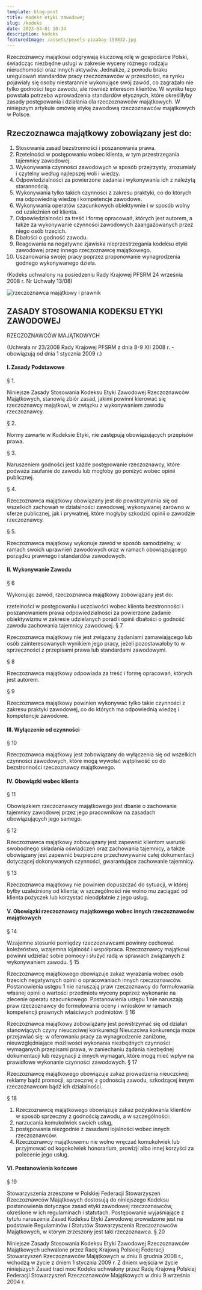 ```yaml
---
template: blog-post
title: Kodeks etyki zawodowej
slug: /kodeks
date: 2023-04-01 10:34
description: kodeks
featuredImage: /assets/pexels-pixabay-159832.jpg
---
```

Rzeczoznawcy majątkowi odgrywają kluczową rolę w gospodarce Polski, świadcząc niezbędne usługi w zakresie wyceny różnego rodzaju nieruchomości oraz innych aktywów. Jednakże, z powodu braku uregulowań standardów pracy rzeczoznawców w przeszłości, na rynku pojawiały się osoby niestarannie wykonujące swój zawód, co zagrażało nie tylko godności tego zawodu, ale również interesom klientów. W wyniku tego powstała potrzeba wprowadzenia standardów etycznych, które określiłyby zasady postępowania i działania dla rzeczoznawców majątkowych. W niniejszym artykule omówię etykę zawodową rzeczoznawców majątkowych w Polsce.

## Rzeczoznawca majątkowy zobowiązany jest do:

1. Stosowania zasad bezstronności i poszanowania prawa.
2. Rzetelności w postępowaniu wobec klienta, w tym przestrzegania tajemnicy zawodowej.
3. Wykonywania czynności zawodowych w sposób przejrzysty, zrozumiały i czytelny według najlepszej woli i wiedzy.
4. Odpowiedzialności za powierzone zadania i wykonywania ich z należytą starannością.
5. Wykonywania tylko takich czynności z zakresu praktyki, co do których ma odpowiednią wiedzę i kompetencje zawodowe.
6. Wykonywania operatów szacunkowych obiektywnie i w sposób wolny od uzależnień od klienta.
7. Odpowiedzialności za treść i formę opracowań, których jest autorem, a także za wykonywanie czynności zawodowych zaangażowanych przez niego osób trzecich.
8. Dbałości o godność zawodu.
9. Reagowania na negatywne zjawiska nieprzestrzegania kodeksu etyki zawodowej przez innego rzeczoznawcę majątkowego.
10. Uszanowania swojej pracy poprzez proponowanie wynagrodzenia godnego wykonywanego dzieła.

(Kodeks uchwalony na posiedzeniu Rady Krajowej PFSRM 24 września 2008 r. Nr Uchwały 13/08)

![rzeczoznawca majątkowy i prawnik](/assets/10d9e808-0444-45ff-bb3a-1cc0af06907c.jpg "rzeczoznawca majątkowy i prawnik")

## ZASADY STOSOWANIA KODEKSU ETYKI ZAWODOWEJ

 RZECZOZNAWCÓW MAJĄTKOWYCH

(Uchwała nr 23/2008 Rady Krajowej PFSRM z dnia 8-9  XII 2008 r.  -  obowiązują od dnia 1 stycznia 2009 r.)

#### I. Zasady Podstawowe

§ 1.

Niniejsze Zasady Stosowania Kodeksu Etyki Zawodowej Rzeczoznawców Majątkowych, stanowią zbiór zasad, jakimi powinni kierować się rzeczoznawcy majątkowi, w związku z wykonywaniem zawodu rzeczoznawcy.

§ 2.

Normy zawarte w Kodeksie Etyki, nie zastępują obowiązujących przepisów prawa.

§ 3.

Naruszeniem godności jest każde postępowanie rzeczoznawcy, które podważa zaufanie do zawodu lub mogłoby go poniżyć wobec opinii publicznej.

§ 4.

Rzeczoznawca majątkowy obowiązany jest do powstrzymania się od wszelkich zachowań w działalności zawodowej, wykonywanej zarówno w sferze publicznej, jak i prywatnej, które mogłyby szkodzić opinii o zawodzie rzeczoznawcy.

§ 5.

Rzeczoznawca majątkowy wykonuje zawód w sposób samodzielny, w ramach swoich uprawnień zawodowych oraz w ramach obowiązującego porządku prawnego i standardów zawodowych.

#### II. Wykonywanie Zawodu

§ 6

Wykonując zawód, rzeczoznawca majątkowy zobowiązany jest do:

rzetelności w postępowaniu i uczciwości wobec klienta
bezstronności i poszanowaniem prawa
odpowiedzialności za powierzone zadanie
obiektywizmu w zakresie udzielanych porad i opinii
dbałości o godność zawodu
zachowania tajemnicy zawodowej.
§ 7

Rzeczoznawca majątkowy nie jest związany żądaniami zamawiającego lub osób zainteresowanych wynikiem jego pracy, jeżeli pozostawałoby to w sprzeczności z przepisami prawa lub standardami zawodowymi.

§ 8

Rzeczoznawca majątkowy odpowiada za treść i formę opracowań, których jest autorem.

§ 9

Rzeczoznawca majątkowy powinien wykonywać tylko takie czynności z zakresu praktyki zawodowej, co do których ma odpowiednią wiedzę i kompetencje zawodowe.

#### III. Wyłączenie od czynności

 § 10

Rzeczoznawca majątkowy jest zobowiązany do wyłączenia się od wszelkich czynności zawodowych, które mogą wywołać wątpliwość co do bezstronności rzeczoznawcy majątkowego.

#### IV. Obowiązki wobec klienta

§ 11

Obowiązkiem rzeczoznawcy majątkowego jest dbanie o zachowanie tajemnicy zawodowej przez jego pracowników na zasadach obowiązujących jego samego.

§ 12

Rzeczoznawca majątkowy zobowiązany jest zapewnić klientom warunki swobodnego składania oświadczeń oraz zachowania tajemnicy, a także obowiązany jest zapewnić bezpieczne przechowywanie całej dokumentacji dotyczącej dokonywanych czynności, gwarantujące zachowanie tajemnicy.

§ 13

Rzeczoznawca majątkowy nie powinien dopuszczać do sytuacji, w której byłby uzależniony od klienta; w szczególności nie wolno mu zaciągać od klienta pożyczek lub korzystać nieodpłatnie z jego usług.

#### V. Obowiązki rzeczoznawcy majątkowego wobec innych rzeczoznawców majątkowych

§ 14

Wzajemne stosunki pomiędzy rzeczoznawcami powinny cechować koleżeństwo, wzajemna lojalność i współpraca. Rzeczoznawcy majątkowi powinni udzielać sobie pomocy i służyć radą w sprawach związanych z wykonywaniem zawodu.
§ 15

Rzeczoznawcę majątkowego obowiązuje zakaz wyrażania wobec osób trzecich negatywnych opinii o opracowaniach innych rzeczoznawców.
Postanowienia ustępu 1 nie naruszają praw rzeczoznawcy do formułowania własnej opinii o wartości przedmiotu wyceny poprzez wykonanie na zlecenie operatu szacunkowego.
Postanowienia ustępu 1 nie naruszają praw rzeczoznawcy do formułowania oceny i wniosków w ramach kompetencji prawnych właściwych podmiotów.
§ 16

Rzeczoznawca majątkowy zobowiązany jest powstrzymać się od działań stanowiących czyny nieuczciwej konkurencji
Nieuczciwa konkurencja może przejawiać się:
w oferowaniu pracy za wynagrodzenie zaniżone, nieuwzględniające możliwości wykonania niezbędnych czynności wymaganych przepisami prawa,
w zaniechaniu żądania niezbędnej dokumentacji lub rezygnacji z innych wymagań, które mogą mieć wpływ na prawidłowe wykonanie czynności zawodowych.
§ 17

Rzeczoznawcę majątkowego obowiązuje zakaz prowadzenia nieuczciwej reklamy bądź promocji, sprzecznej z godnością zawodu, szkodzącej innym rzeczoznawcom bądź ich działalności.

§ 18

1. Rzeczoznawcę majątkowego obowiązuje zakaz pozyskiwania klientów w sposób sprzeczny z godnością zawodu, a w szczególności:
2. narzucania komukolwiek swoich usług,
3. postępowania niezgodnie z zasadami lojalności wobec innych rzeczoznawców.
4. Rzeczoznawcy majątkowemu nie wolno wręczać komukolwiek lub przyjmować od kogokolwiek honorarium, prowizji albo innej korzyści za polecenie jego usług.

#### VI. Postanowienia końcowe

§ 19

Stowarzyszenia zrzeszone w Polskiej Federacji Stowarzyszeń Rzeczoznawców Majątkowych dostosują do niniejszego Kodeksu postanowienia dotyczące zasad etyki zawodowej rzeczoznawców, określone w ich regulaminach i statutach.
Postępowanie wyjaśniające z tytułu naruszenia Zasad Kodeksu Etyki Zawodowej prowadzone jest na podstawie Regulaminów i Statutów Stowarzyszenia Rzeczoznawców Majątkowych, w którym zrzeszony jest taki rzeczoznawca.
§ 20

Niniejsze Zasady Stosowania Kodeksu Etyki Zawodowej Rzeczoznawców Majątkowych uchwalone przez Radę Krajową Polskiej Federacji Stowarzyszeń Rzeczoznawców Majątkowych w dniu 8 grudnia 2008 r., wchodzą w życie z dniem 1 stycznia 2009 r.
Z dniem wejścia w życie niniejszych Zasad traci moc Kodeks uchwalony przez Radę Krajową Polskiej Federacji Stowarzyszeń Rzeczoznawców Majątkowych w dniu 9 września 2004 r.